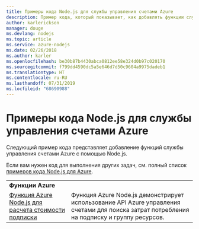```yaml
---
title: Примеры кода Node.js для службы управления счетами Azure
description: Пример кода, который показывает, как добавлять функции службы управления счетами Azure с помощью Node.js.
author: karlerickson
manager: douge
ms.devlang: nodejs
ms.topic: article
ms.service: azure-nodejs
ms.date: 02/26/2018
ms.author: karler
ms.openlocfilehash: be30b87b4430abca0812ee58e324d0b97c020170
ms.sourcegitcommit: f799dd4590dc5a5e646d7d50c9604a9975dadeb1
ms.translationtype: HT
ms.contentlocale: ru-RU
ms.lasthandoff: 07/31/2019
ms.locfileid: "68690988"
---
```

# <a name="azure-billing-with-nodejs-code-samples"></a>Примеры кода Node.js для службы управления счетами Azure

Следующий пример кода представляет добавление функций службы управления счетами Azure с помощью Node.js.

Если вам нужен код для выполнения других задач, см. полный список [примеров кода Node.js для Azure](https://azure.microsoft.com/resources/samples/?term=nodejs).

| | |
|---|---|
| **Функции Azure** ||
| [Функция Azure Node.js для расчета стоимости подписки](https://azure.microsoft.com/resources/samples/consumption-cost-node/) | Функция Azure Node.js демонстрирует использование API Azure управления счетами для поиска затрат потребления на подписку и группу ресурсов. |
